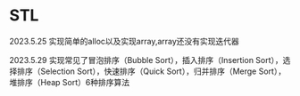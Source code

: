 # STL

2023.5.25 实现简单的alloc以及实现array,array还没有实现迭代器

2023.5.29 实现常见了冒泡排序（Bubble Sort），插入排序（Insertion Sort），选择排序（Selection Sort），快速排序（Quick Sort），归并排序（Merge Sort），堆排序（Heap Sort）6种排序算法
